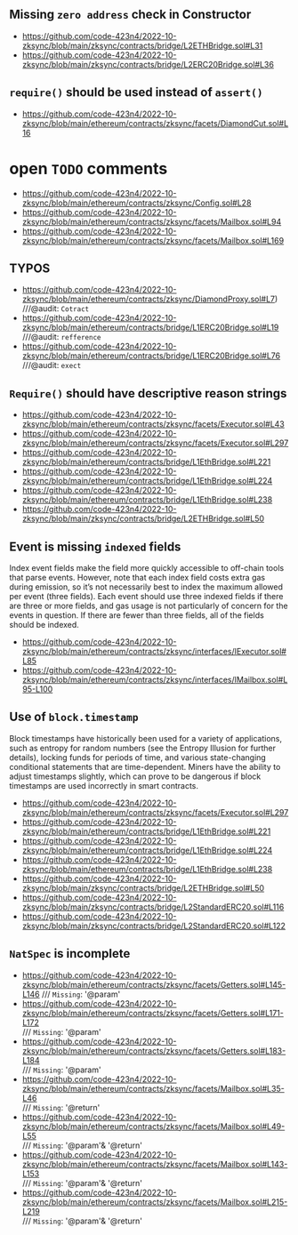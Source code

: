 ## Missing `zero address` check in Constructor

* https://github.com/code-423n4/2022-10-zksync/blob/main/zksync/contracts/bridge/L2ETHBridge.sol#L31
* https://github.com/code-423n4/2022-10-zksync/blob/main/zksync/contracts/bridge/L2ERC20Bridge.sol#L36

## `require()` should be used instead of `assert()`

* https://github.com/code-423n4/2022-10-zksync/blob/main/ethereum/contracts/zksync/facets/DiamondCut.sol#L16

# open `TODO` comments

* https://github.com/code-423n4/2022-10-zksync/blob/main/ethereum/contracts/zksync/Config.sol#L28
* https://github.com/code-423n4/2022-10-zksync/blob/main/ethereum/contracts/zksync/facets/Mailbox.sol#L94
* https://github.com/code-423n4/2022-10-zksync/blob/main/ethereum/contracts/zksync/facets/Mailbox.sol#L169

## TYPOS

* https://github.com/code-423n4/2022-10-zksync/blob/main/ethereum/contracts/zksync/DiamondProxy.sol#L7)   ///@audit: `Cotract`
* https://github.com/code-423n4/2022-10-zksync/blob/main/ethereum/contracts/bridge/L1ERC20Bridge.sol#L19   ///@audit: `refference `
* https://github.com/code-423n4/2022-10-zksync/blob/main/ethereum/contracts/bridge/L1ERC20Bridge.sol#L76   ///@audit: `exect `

## `Require()` should have descriptive reason strings 

* https://github.com/code-423n4/2022-10-zksync/blob/main/ethereum/contracts/zksync/facets/Executor.sol#L43
* https://github.com/code-423n4/2022-10-zksync/blob/main/ethereum/contracts/zksync/facets/Executor.sol#L297
* https://github.com/code-423n4/2022-10-zksync/blob/main/ethereum/contracts/bridge/L1EthBridge.sol#L221
* https://github.com/code-423n4/2022-10-zksync/blob/main/ethereum/contracts/bridge/L1EthBridge.sol#L224
* https://github.com/code-423n4/2022-10-zksync/blob/main/ethereum/contracts/bridge/L1EthBridge.sol#L238
* https://github.com/code-423n4/2022-10-zksync/blob/main/zksync/contracts/bridge/L2ETHBridge.sol#L50


## Event is missing `indexed` fields

Index event fields make the field more quickly accessible to off-chain tools that parse events. However, note that each index field costs extra gas during emission, so it’s not necessarily best to index the maximum allowed per event (three fields). Each event should use three indexed fields if there are three or more fields, and gas usage is not particularly of concern for the events in question. If there are fewer than three fields, all of the fields should be indexed.

* https://github.com/code-423n4/2022-10-zksync/blob/main/ethereum/contracts/zksync/interfaces/IExecutor.sol#L85
* https://github.com/code-423n4/2022-10-zksync/blob/main/ethereum/contracts/zksync/interfaces/IMailbox.sol#L95-L100

## Use of `block.timestamp`

Block timestamps have historically been used for a variety of applications, such as entropy for random numbers (see the Entropy Illusion for further details), locking funds for periods of time, and various state-changing conditional statements that are time-dependent. Miners have the ability to adjust timestamps slightly, which can prove to be dangerous if block timestamps are used incorrectly in smart contracts.

* https://github.com/code-423n4/2022-10-zksync/blob/main/ethereum/contracts/zksync/facets/Executor.sol#L297
* https://github.com/code-423n4/2022-10-zksync/blob/main/ethereum/contracts/bridge/L1EthBridge.sol#L221
* https://github.com/code-423n4/2022-10-zksync/blob/main/ethereum/contracts/bridge/L1EthBridge.sol#L224
* https://github.com/code-423n4/2022-10-zksync/blob/main/ethereum/contracts/bridge/L1EthBridge.sol#L238
* https://github.com/code-423n4/2022-10-zksync/blob/main/zksync/contracts/bridge/L2ETHBridge.sol#L50
* https://github.com/code-423n4/2022-10-zksync/blob/main/zksync/contracts/bridge/L2StandardERC20.sol#L116
* https://github.com/code-423n4/2022-10-zksync/blob/main/zksync/contracts/bridge/L2StandardERC20.sol#L122

## `NatSpec` is incomplete

* https://github.com/code-423n4/2022-10-zksync/blob/main/ethereum/contracts/zksync/facets/Getters.sol#L145-L146 
 ///  `Missing`: '@param'	
* https://github.com/code-423n4/2022-10-zksync/blob/main/ethereum/contracts/zksync/facets/Getters.sol#L171-L172  
/// `Missing`: '@param'	
* https://github.com/code-423n4/2022-10-zksync/blob/main/ethereum/contracts/zksync/facets/Getters.sol#L183-L184  
/// `Missing`: '@param'	
* https://github.com/code-423n4/2022-10-zksync/blob/main/ethereum/contracts/zksync/facets/Mailbox.sol#L35-L46      
/// `Missing`: '@return'	
* https://github.com/code-423n4/2022-10-zksync/blob/main/ethereum/contracts/zksync/facets/Mailbox.sol#L49-L55      
/// `Missing`: '@param'& '@return'
* https://github.com/code-423n4/2022-10-zksync/blob/main/ethereum/contracts/zksync/facets/Mailbox.sol#L143-L153   
/// `Missing`: '@param'& '@return'
* https://github.com/code-423n4/2022-10-zksync/blob/main/ethereum/contracts/zksync/facets/Mailbox.sol#L215-L219  
///  `Missing`: '@param'& '@return'
